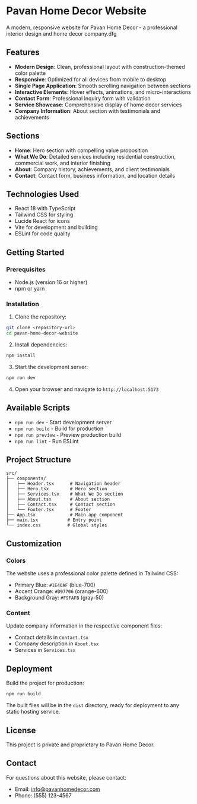# Pavan Home Decor Website

A modern, responsive website for Pavan Home Decor - a professional interior design and home decor company.dfg

## Features

- **Modern Design**: Clean, professional layout with construction-themed color palette
- **Responsive**: Optimized for all devices from mobile to desktop
- **Single Page Application**: Smooth scrolling navigation between sections
- **Interactive Elements**: Hover effects, animations, and micro-interactions
- **Contact Form**: Professional inquiry form with validation
- **Service Showcase**: Comprehensive display of home decor services
- **Company Information**: About section with testimonials and achievements

## Sections

- **Home**: Hero section with compelling value proposition
- **What We Do**: Detailed services including residential construction, commercial work, and interior finishing
- **About**: Company history, achievements, and client testimonials
- **Contact**: Contact form, business information, and location details

## Technologies Used

- React 18 with TypeScript
- Tailwind CSS for styling
- Lucide React for icons
- Vite for development and building
- ESLint for code quality

## Getting Started

### Prerequisites

- Node.js (version 16 or higher)
- npm or yarn

### Installation

1. Clone the repository:
```bash
git clone <repository-url>
cd pavan-home-decor-website
```

2. Install dependencies:
```bash
npm install
```

3. Start the development server:
```bash
npm run dev
```

4. Open your browser and navigate to `http://localhost:5173`

## Available Scripts

- `npm run dev` - Start development server
- `npm run build` - Build for production
- `npm run preview` - Preview production build
- `npm run lint` - Run ESLint

## Project Structure

```
src/
├── components/
│   ├── Header.tsx      # Navigation header
│   ├── Hero.tsx        # Hero section
│   ├── Services.tsx    # What We Do section
│   ├── About.tsx       # About section
│   ├── Contact.tsx     # Contact section
│   └── Footer.tsx      # Footer
├── App.tsx             # Main app component
├── main.tsx           # Entry point
└── index.css          # Global styles
```

## Customization

### Colors
The website uses a professional color palette defined in Tailwind CSS:
- Primary Blue: `#1E40AF` (blue-700)
- Accent Orange: `#D97706` (orange-600)
- Background Gray: `#F9FAFB` (gray-50)

### Content
Update company information in the respective component files:
- Contact details in `Contact.tsx`
- Company description in `About.tsx`
- Services in `Services.tsx`

## Deployment

Build the project for production:

```bash
npm run build
```

The built files will be in the `dist` directory, ready for deployment to any static hosting service.

## License

This project is private and proprietary to Pavan Home Decor.

## Contact

For questions about this website, please contact:
- Email: info@pavanhomedecor.com
- Phone: (555) 123-4567